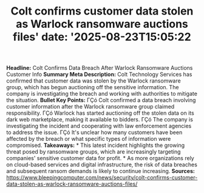 ﻿---
title: "Colt confirms customer data stolen as Warlock ransomware auctions files'
date: '2025-08-23T15:05:22"
category: "Markets"
summary: ""
slug: "colt confirms customer data stolen as warlock ransomware auc"
source_urls:
  - "https://www.bleepingcomputer.com/news/security/colt-confirms-customer-data-stolen-as-warlock-ransomware-auctions-files/"
seo:
  title: "Colt confirms customer data stolen as Warlock ransomware auctions files | Hash n Hedge'
  description: '"
  keywords: ["news", "markets", "brief"]
---
**Headline:** Colt Confirms Data Breach After Warlock Ransomware Auctions Customer Info  **Summary Meta Description:**  Colt Technology Services has confirmed that customer data was stolen by the Warlock ransomware group, which has begun auctioning off the sensitive information. The company is investigating the breach and working with authorities to mitigate the situation.  **Bullet Key Points:**  ΓÇó Colt confirmed a data breach involving customer information after the Warlock ransomware group claimed responsibility. ΓÇó Warlock has started auctioning off the stolen data on its dark web marketplace, making it available to bidders. ΓÇó The company is investigating the incident and cooperating with law enforcement agencies to address the issue. ΓÇó It's unclear how many customers have been affected by the breach or what specific types of information were compromised.  **Takeaways:**  * This latest incident highlights the growing threat posed by ransomware groups, which are increasingly targeting companies' sensitive customer data for profit. * As more organizations rely on cloud-based services and digital infrastructure, the risk of data breaches and subsequent ransom demands is likely to continue increasing.  **Sources:**  https://www.bleepingcomputer.com/news/security/colt-confirms-customer-data-stolen-as-warlock-ransomware-auctions-files/ 
